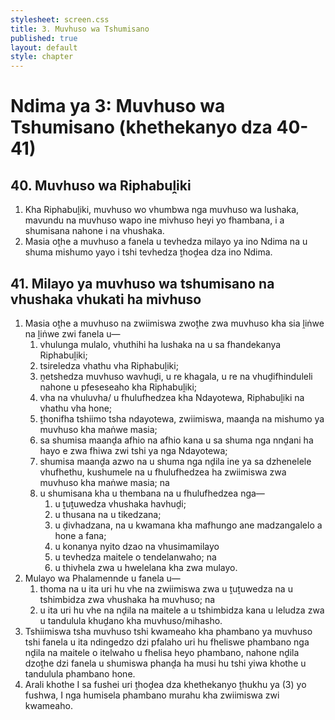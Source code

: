 ```yaml
---
stylesheet: screen.css
title: 3. Muvhuso wa Tshumisano
published: true
layout: default
style: chapter
---
```


# Ndima ya 3: Muvhuso wa Tshumisano (khethekanyo dza 40-41)

## 40. Muvhuso wa Riphabuḽiki

1.	Kha Riphabuḽiki, muvhuso wo vhumbwa nga muvhuso wa lushaka, mavundu na muvhuso wapo ine mivhuso heyi yo fhambana, i a shumisana nahone i na vhushaka.
2.	Masia oṱhe a muvhuso a fanela u tevhedza milayo ya ino Ndima na u shuma mishumo yayo i tshi tevhedza ṱhoḓea dza ino Ndima.

## 41. Milayo ya muvhuso wa tshumisano na vhushaka vhukati ha mivhuso

1.	Masia oṱhe a muvhuso na zwiimiswa zwoṱhe zwa muvhuso kha sia ḽiṅwe na ḽiṅwe zwi fanela u—
	1.	vhulunga mulalo, vhuthihi ha lushaka na u sa fhandekanya Riphabuḽiki;
	1.	tsireledza vhathu vha Riphabuḽiki;
	1.	ṋetshedza muvhuso wavhuḓi, u re khagala, u re na vhuḓifhinduleli nahone u pfeseseaho kha Riphabuḽiki;
	1.	vha na vhuluvha/ u fhulufhedzea kha Ndayotewa, Riphabuḽiki na vhathu vha hone;
	1.	ṱhonifha tshiimo tsha ndayotewa, zwiimiswa, maanḓa na mishumo ya muvhuso kha maṅwe masia;
	1.	sa shumisa maanḓa afhio na afhio kana u sa shuma nga nnḓani ha hayo e zwa fhiwa zwi tshi ya nga Ndayotewa;
	1.	shumisa maanḓa azwo na u shuma nga nḓila ine ya sa dzhenelele vhufhethu, kushumele na u fhulufhedzea ha zwiimiswa zwa muvhuso kha maṅwe masia; na
	1.	u shumisana kha u thembana na u fhulufhedzea nga—
		1.	u ṱuṱuwedza vhushaka havhuḓi;
		1.	u thusana na u tikedzana;
		1.	u ḓivhadzana, na u kwamana kha mafhungo ane madzangalelo a hone a fana;
		1.	u konanya nyito dzao na vhusimamilayo
		1.	u tevhedza maitele o tendelanwaho; na
		1.	u thivhela zwa u hwelelana kha zwa mulayo.
2.	Mulayo wa Phalamennde u fanela u—
	1.	thoma na u ita uri hu vhe na zwiimiswa zwa u ṱuṱuwedza na u tshimbidza zwa vhushaka ha muvhuso; na
	1.	u ita uri hu vhe na nḓila na maitele a u tshimbidza kana u leludza zwa u tandulula khuḓano kha muvhuso/mihasho.
3.	Tshiimiswa tsha muvhuso tshi kwameaho kha phambano ya muvhuso tshi fanela u ita ndingedzo dzi pfalaho uri hu fheliswe phambano nga nḓila na maitele o itelwaho u fhelisa heyo phambano, nahone nḓila dzoṱhe dzi fanela u shumiswa phanḓa ha musi hu tshi yiwa khothe u tandulula phambano hone.
4.	Arali khothe I sa fushei uri ṱhoḓea dza khethekanyo ṱhukhu ya (3) yo fushwa, I nga humisela phambano murahu kha zwiimiswa zwi kwameaho.

